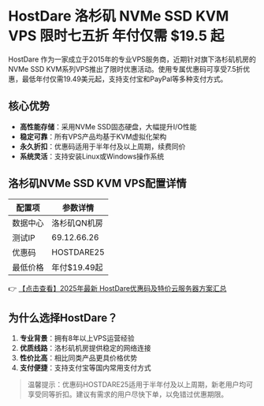 # HostDare 洛杉矶 NVMe SSD KVM VPS 限时七五折 年付仅需 $19.5 起

HostDare 作为一家成立于2015年的专业VPS服务商，近期针对旗下洛杉矶机房的NVMe SSD KVM系列VPS推出了限时优惠活动。使用专属优惠码可享受7.5折优惠，最低年付仅需19.49美元起，支持支付宝和PayPal等多种支付方式。

## 核心优势

- **高性能存储**：采用NVMe SSD固态硬盘，大幅提升I/O性能
- **稳定可靠**：所有VPS产品均基于KVM虚拟化架构
- **永久折扣**：优惠码适用于半年付及以上周期，续费同价
- **系统灵活**：支持安装Linux或Windows操作系统

## 洛杉矶NVMe SSD KVM VPS配置详情

| 配置项       | 参数详情               |
|-------------|-----------------------|
| 数据中心    | 洛杉矶QN机房          |
| 测试IP      | 69.12.66.26           |
| 优惠码      | HOSTDARE25            |
| 最低价格    | 年付$19.49起          |

👉 [【点击查看】2025年最新 HostDare优惠码及特价云服务器方案汇总](https://bit.ly/hostdare)

## 为什么选择HostDare？

1. **专业背景**：拥有8年以上VPS运营经验
2. **优质线路**：洛杉矶机房提供稳定的网络连接
3. **性价比高**：相比同类产品更具价格优势
4. **支付便捷**：支持支付宝等国内常用支付方式

> 温馨提示：优惠码HOSTDARE25适用于半年付及以上周期，新老用户均可享受同等折扣。建议有需求的用户尽快下单，以免错过优惠期限。